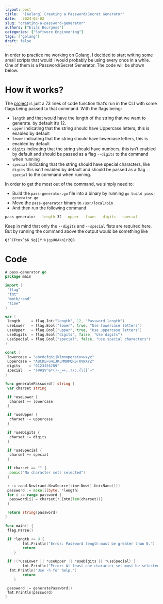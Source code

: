 ```yaml
---
layout: post
title:  "[Golang] Creating a Password/Secret Generator"
date:   2024-03-02
slug: "creating-a-password-generator"
authors: ["Elias Bourgess"]
categories: ["Software Engineering"]
tags: ["golang"]
draft: false
---
```


in order to practice me working on Golang, I decided to start writing some small scripts that would I would probably be using every once in a while. One of them is a Password/Secret Generator. The code will be shown below.

# How it works?

The [project](https://github.com/ebourgess/password-generator) is just a 73 lines of code function that’s run in the CLI with some flags being passed to that command. With the flags being:

- `length` and that would have the length of the string that we want to generate. by default it’s 12.
- `upper` indicating that the string should have Uppercase letters, this is enabled by default
- `lower` indicating that the string should have lowercase letters, this is enabled by default
- `digits` indicating that the string should have numbers, this isn’t enabled by default and should be passed as a flag `--digits` to the command when running
- `special` indicating that the string should have special characters, like `digits` this isn’t enabled by default and should be passed as a flag `--special` to the command when running.

In order to get the most out of the command, we simply need to:

- Build the `pass-generator.go` file into a binary by running `go build pass-generator.go`
- Move the `pass-generator` binary to `/usr/local/bin`
- And then run the following command

```Bash
pass-generator --length 32 --upper --lower --digits --special
```

Keep in mind that only the `--digits` and `--special` flats are required here. But by running the command above the output would be something like

```Plain
Q!`CFtnx^$6_9q}]Y:kjgpU0Akn]r2QB
```

# Code

```go
# pass-generator.go
package main

import (
 "flag"
 "fmt"
 "math/rand"
 "time"
)

var (
 length     = flag.Int("length", 12, "Password length")
 useLower   = flag.Bool("lower", true, "Use lowercase letters")
 useUpper   = flag.Bool("upper", true, "Use uppercase letters")
 useDigits  = flag.Bool("digits", false, "Use digits")
 useSpecial = flag.Bool("special", false, "Use special characters")
)

const (
 lowercase = "abcdefghijklmnopqrstuvwxyz"
 uppercase = "ABCDEFGHIJKLMNOPQRSTUVWXYZ"
 digits    = "0123456789"
 special   = "!@#$%^&*()-_=+,.?/:;{}[]`~"
)

func generatePassword() string {
 var charset string

 if *useLower {
  charset += lowercase
 }

 if *useUpper {
  charset += uppercase
 }

 if *useDigits {
  charset += digits
 }

 if *useSpecial {
  charset += special
 }

 if charset == "" {
  panic("No character sets selected")
 }

 r := rand.New(rand.NewSource(time.Now().UnixNano()))
 password := make([]byte, *length)
 for i := range password {
  password[i] = charset[r.Intn(len(charset))]
 }

 return string(password)
}

func main() {
 flag.Parse()

 if *length <= 0 {
        fmt.Println("Error: Password length must be greater than 0.")
        return
    }

 if !(*useLower || *useUpper || *useDigits || *useSpecial) {
        fmt.Println("Error: At least one character set must be selected.")
  fmt.Println("Use -h for help.")
        return
    }

 password := generatePassword()
 fmt.Println(password)
}
```
